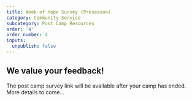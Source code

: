```yaml
---
title: Week of Hope Survey (Preseason)
category: Community Service
subcategory: Post Camp Resources
order: '4'
order_number: 4
inputs:
  unpublish: false
---
```

## We value your feedback!

The post camp survey link will be available after your camp has ended. More details to come…

<div><p>&nbsp;</p></div>